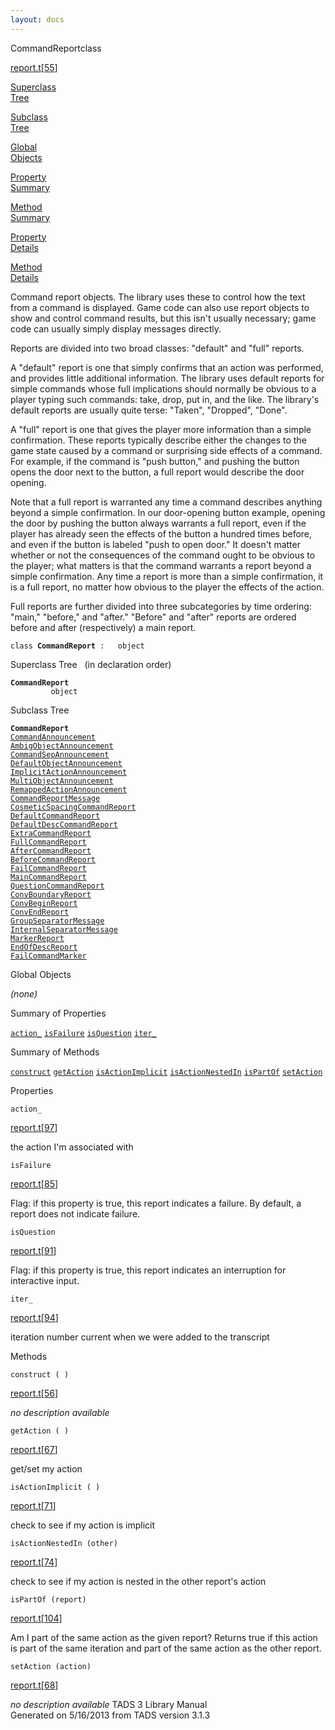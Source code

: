 ```yaml
---
layout: docs
---
```

<span class="title">CommandReport</span><span class="type">class</span>

[report.t](../file/report.t.html)\[[55](../source/report.t.html#55)\]

[Superclass  
Tree](#_SuperClassTree_)

[Subclass  
Tree](#_SubClassTree_)

[Global  
Objects](#_ObjectSummary_)

[Property  
Summary](#_PropSummary_)

[Method  
Summary](#_MethodSummary_)

[Property  
Details](#_Properties_)

[Method  
Details](#_Methods_)



Command report objects. The library uses these to control how the text
from a command is displayed. Game code can also use report objects to
show and control command results, but this isn't usually necessary; game
code can usually simply display messages directly.

Reports are divided into two broad classes: "default" and "full"
reports.

A "default" report is one that simply confirms that an action was
performed, and provides little additional information. The library uses
default reports for simple commands whose full implications should
normally be obvious to a player typing such commands: take, drop, put
in, and the like. The library's default reports are usually quite terse:
"Taken", "Dropped", "Done".

A "full" report is one that gives the player more information than a
simple confirmation. These reports typically describe either the changes
to the game state caused by a command or surprising side effects of a
command. For example, if the command is "push button," and pushing the
button opens the door next to the button, a full report would describe
the door opening.

Note that a full report is warranted any time a command describes
anything beyond a simple confirmation. In our door-opening button
example, opening the door by pushing the button always warrants a full
report, even if the player has already seen the effects of the button a
hundred times before, and even if the button is labeled "push to open
door." It doesn't matter whether or not the consequences of the command
ought to be obvious to the player; what matters is that the command
warrants a report beyond a simple confirmation. Any time a report is
more than a simple confirmation, it is a full report, no matter how
obvious to the player the effects of the action.

Full reports are further divided into three subcategories by time
ordering: "main," "before," and "after." "Before" and "after" reports
are ordered before and after (respectively) a main report.

`class `**`CommandReport`**` :   object`



<span id="_SuperClassTree_"></span>



<span class="hdln">Superclass Tree</span>   (in declaration order)



**`CommandReport`**  
`         object`  
<span id="_SubClassTree_"></span>



<span class="hdln">Subclass Tree</span>  



**`CommandReport`**  
[`CommandAnnouncement`](../object/CommandAnnouncement.html)  
[`AmbigObjectAnnouncement`](../object/AmbigObjectAnnouncement.html)  
[`CommandSepAnnouncement`](../object/CommandSepAnnouncement.html)  
[`DefaultObjectAnnouncement`](../object/DefaultObjectAnnouncement.html)  
[`ImplicitActionAnnouncement`](../object/ImplicitActionAnnouncement.html)  
[`MultiObjectAnnouncement`](../object/MultiObjectAnnouncement.html)  
[`RemappedActionAnnouncement`](../object/RemappedActionAnnouncement.html)  
[`CommandReportMessage`](../object/CommandReportMessage.html)  
[`CosmeticSpacingCommandReport`](../object/CosmeticSpacingCommandReport.html)  
[`DefaultCommandReport`](../object/DefaultCommandReport.html)  
[`DefaultDescCommandReport`](../object/DefaultDescCommandReport.html)  
[`ExtraCommandReport`](../object/ExtraCommandReport.html)  
[`FullCommandReport`](../object/FullCommandReport.html)  
[`AfterCommandReport`](../object/AfterCommandReport.html)  
[`BeforeCommandReport`](../object/BeforeCommandReport.html)  
[`FailCommandReport`](../object/FailCommandReport.html)  
[`MainCommandReport`](../object/MainCommandReport.html)  
[`QuestionCommandReport`](../object/QuestionCommandReport.html)  
[`ConvBoundaryReport`](../object/ConvBoundaryReport.html)  
[`ConvBeginReport`](../object/ConvBeginReport.html)  
[`ConvEndReport`](../object/ConvEndReport.html)  
[`GroupSeparatorMessage`](../object/GroupSeparatorMessage.html)  
[`InternalSeparatorMessage`](../object/InternalSeparatorMessage.html)  
[`MarkerReport`](../object/MarkerReport.html)  
[`EndOfDescReport`](../object/EndOfDescReport.html)  
[`FailCommandMarker`](../object/FailCommandMarker.html)  
<span id="_ObjectSummary_"></span>



<span class="hdln">Global Objects</span>  



*(none)* <span id="_PropSummary_"></span>



<span class="hdln">Summary of Properties</span>  



[`action_`](#action_) [`isFailure`](#isFailure) [`isQuestion`](#isQuestion) [`iter_`](#iter_)

<span id="_MethodSummary_"></span>



<span class="hdln">Summary of Methods</span>  



[`construct`](#construct) [`getAction`](#getAction) [`isActionImplicit`](#isActionImplicit) [`isActionNestedIn`](#isActionNestedIn) [`isPartOf`](#isPartOf) [`setAction`](#setAction)

<span id="_Properties_"></span>



<span class="hdln">Properties</span>  



<span id="action_"></span>

`action_`

[report.t](../file/report.t.html)\[[97](../source/report.t.html#97)\]



the action I'm associated with



<span id="isFailure"></span>

`isFailure`

[report.t](../file/report.t.html)\[[85](../source/report.t.html#85)\]



Flag: if this property is true, this report indicates a failure. By
default, a report does not indicate failure.



<span id="isQuestion"></span>

`isQuestion`

[report.t](../file/report.t.html)\[[91](../source/report.t.html#91)\]



Flag: if this property is true, this report indicates an interruption
for interactive input.



<span id="iter_"></span>

`iter_`

[report.t](../file/report.t.html)\[[94](../source/report.t.html#94)\]



iteration number current when we were added to the transcript



<span id="_Methods_"></span>



<span class="hdln">Methods</span>  



<span id="construct"></span>

`construct ( )`

[report.t](../file/report.t.html)\[[56](../source/report.t.html#56)\]



*no description available*



<span id="getAction"></span>

`getAction ( )`

[report.t](../file/report.t.html)\[[67](../source/report.t.html#67)\]



get/set my action



<span id="isActionImplicit"></span>

`isActionImplicit ( )`

[report.t](../file/report.t.html)\[[71](../source/report.t.html#71)\]



check to see if my action is implicit



<span id="isActionNestedIn"></span>

`isActionNestedIn (other)`

[report.t](../file/report.t.html)\[[74](../source/report.t.html#74)\]



check to see if my action is nested in the other report's action



<span id="isPartOf"></span>

`isPartOf (report)`

[report.t](../file/report.t.html)\[[104](../source/report.t.html#104)\]



Am I part of the same action as the given report? Returns true if this
action is part of the same iteration and part of the same action as the
other report.



<span id="setAction"></span>

`setAction (action)`

[report.t](../file/report.t.html)\[[68](../source/report.t.html#68)\]



*no description available*
TADS 3 Library Manual  
Generated on 5/16/2013 from TADS version 3.1.3


